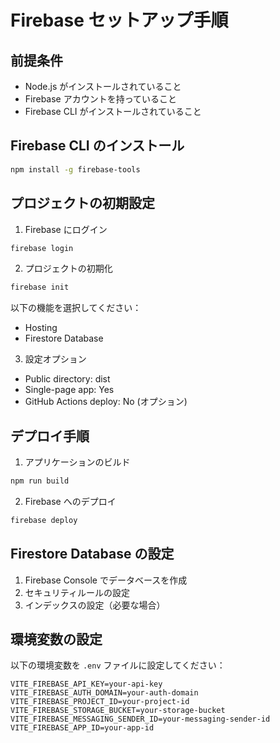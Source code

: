 # Firebase セットアップ手順

## 前提条件

- Node.js がインストールされていること
- Firebase アカウントを持っていること
- Firebase CLI がインストールされていること

## Firebase CLI のインストール

```bash
npm install -g firebase-tools
```

## プロジェクトの初期設定

1. Firebase にログイン

```bash
firebase login
```

2. プロジェクトの初期化

```bash
firebase init
```

以下の機能を選択してください：

- Hosting
- Firestore Database

3. 設定オプション

- Public directory: dist
- Single-page app: Yes
- GitHub Actions deploy: No (オプション)

## デプロイ手順

1. アプリケーションのビルド

```bash
npm run build
```

2. Firebase へのデプロイ

```bash
firebase deploy
```

## Firestore Database の設定

1. Firebase Console でデータベースを作成
2. セキュリティルールの設定
3. インデックスの設定（必要な場合）

## 環境変数の設定

以下の環境変数を `.env` ファイルに設定してください：

```
VITE_FIREBASE_API_KEY=your-api-key
VITE_FIREBASE_AUTH_DOMAIN=your-auth-domain
VITE_FIREBASE_PROJECT_ID=your-project-id
VITE_FIREBASE_STORAGE_BUCKET=your-storage-bucket
VITE_FIREBASE_MESSAGING_SENDER_ID=your-messaging-sender-id
VITE_FIREBASE_APP_ID=your-app-id
```
